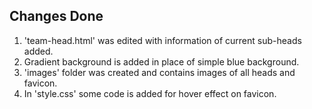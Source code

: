 ## Changes Done
1. 'team-head.html' was edited with information of current sub-heads added.
2. Gradient background is added in place of simple blue background.
3. 'images' folder was created and contains images of all heads and favicon.
4. In 'style.css' some code is added for hover effect on favicon. 
